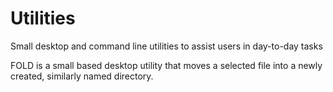 # Utilities
Small desktop and command line utilities to assist users in day-to-day tasks


FOLD is a small based desktop utility that moves a selected file into a newly created, similarly named directory.
